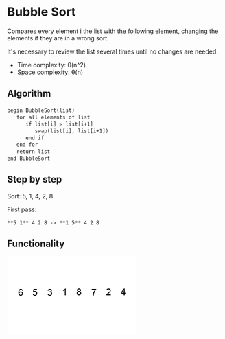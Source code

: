 # Bubble Sort

Compares every element i the list with the following element, changing the elements if they are in a wrong sort

It's necessary to review the list several times until no  changes are needed.

- Time complexity: θ(n^2)
- Space complexity: θ(n)

## Algorithm

```
begin BubbleSort(list)
   for all elements of list
      if list[i] > list[i+1]
         swap(list[i], list[i+1])
      end if
   end for 
   return list
end BubbleSort
```

## Step by step

Sort: 5, 1, 4, 2, 8

First pass:

    **5 1** 4 2 8 -> **1 5** 4 2 8
    

## Functionality

![insertionSortGif](Bubble-sort-.gif)

